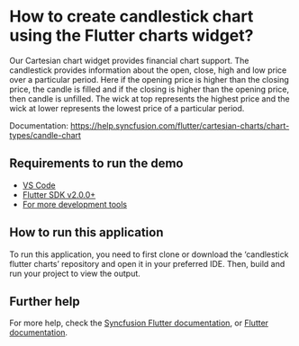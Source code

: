 # How to create candlestick chart using the Flutter charts widget?

Our Cartesian chart widget provides financial chart support. The candlestick provides information about the open, close, high and low price over a particular period. Here if the opening price is higher than the closing price, the candle is filled and if the closing is higher than the opening price, then candle is unfilled. The wick at top represents the highest price and the wick at lower represents the lowest price of a particular period.

Documentation: https://help.syncfusion.com/flutter/cartesian-charts/chart-types/candle-chart 

## Requirements to run the demo
* [VS Code](https://code.visualstudio.com/download)
* [Flutter SDK v2.0.0+](https://flutter.dev/docs/development/tools/sdk/overview)
* [For more development tools](https://flutter.dev/docs/development/tools/devtools/overview)

## How to run this application
To run this application, you need to first clone or download the ‘candlestick flutter charts’ repository and open it in your preferred IDE. Then, build and run your project to view the output.

## Further help
For more help, check the [Syncfusion Flutter documentation](https://help.syncfusion.com/flutter/introduction/overview), or
 [Flutter documentation](https://flutter.dev/docs/get-started/install).
